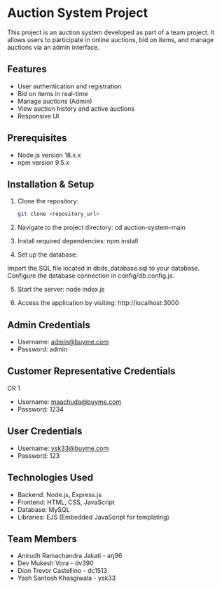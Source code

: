 # Auction System Project

This project is an auction system developed as part of a team project. It allows users to participate in online auctions, bid on items, and manage auctions via an admin interface.

## Features
- User authentication and registration
- Bid on items in real-time
- Manage auctions (Admin)
- View auction history and active auctions
- Responsive UI

## Prerequisites
- Node.js version 18.x.x
- npm version 9.5.x

## Installation & Setup
1. Clone the repository:
   ```bash
   git clone <repository_url>

2. Navigate to the project directory:
  cd auction-system-main
  
3. Install required dependencies:
  npm install

4. Set up the database:

Import the SQL file located in dbds_database.sql to your database.
Configure the database connection in config/db.config.js.

5. Start the server:
  node index.js
  
6. Access the application by visiting:
  http://localhost:3000

## Admin Credentials
- Username: admin@buyme.com
- Password: admin

## Customer Representative Credentials

CR 1
- Username: maachuda@buyme.com
- Password: 1234

## User Credentials

- Username: ysk33@buyme.com
- Password: 123

## Technologies Used
- Backend: Node.js, Express.js
- Frontend: HTML, CSS, JavaScript
- Database: MySQL
- Libraries: EJS (Embedded JavaScript for templating)

## Team Members
 - Anirudh Ramachandra Jakati - arj96
 - Dev Mukesh Vora - dv390
 - Dion Trevor Castellino - dc1513
 - Yash Santosh Khasgiwala - ysk33


